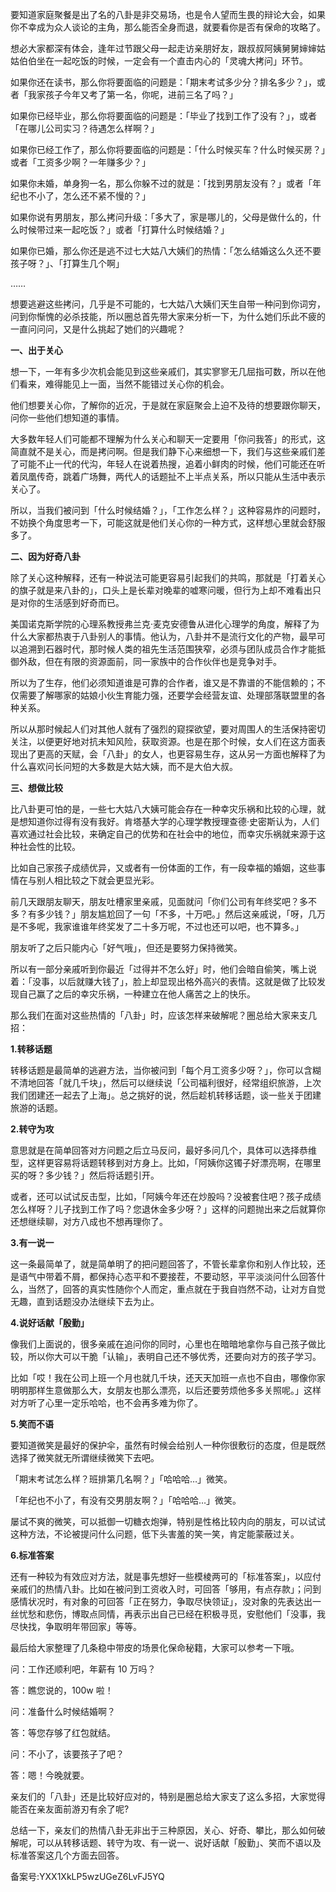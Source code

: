 要知道家庭聚餐是出了名的八卦是非交易场，也是令人望而生畏的辩论大会，如果你不幸成为众人谈论的主角，那么能否全身而退，就要看你是否有保命的攻略了。

想必大家都深有体会，逢年过节跟父母一起走访亲朋好友，跟叔叔阿姨舅舅婶婶姑姑伯伯坐在一起吃饭的时候，一定会有一个直击内心的「灵魂大拷问」环节。

如果你还在读书，那么你将要面临的问题是：「期末考试多少分？排名多少？」，或者「我家孩子今年又考了第一名，你呢，进前三名了吗？」

如果你已经毕业，那么你将要面临的问题是：「毕业了找到工作了没有？」，或者「在哪儿公司实习？待遇怎么样啊？」

如果你已经工作了，那么你将要面临的问题是：「什么时候买车？什么时候买房？」或者「工资多少啊？一年赚多少？」

如果你未婚，单身狗一名，那么你躲不过的就是：「找到男朋友没有？」或者「年纪也不小了，怎么还不紧不慢的？」

如果你说有男朋友，那么拷问升级：「多大了，家是哪儿的，父母是做什么的，什么时候带过来一起吃饭？」或者「打算什么时候结婚？」

如果你已婚，那么你还是逃不过七大姑八大姨们的热情：「怎么结婚这么久还不要孩子呀？」、「打算生几个啊」

……

想要逃避这些拷问，几乎是不可能的，七大姑八大姨们天生自带一种问到你词穷，问到你惭愧的必杀技能，所以圈总首先带大家来分析一下，为什么她们乐此不疲的一直问问问，又是什么挑起了她们的兴趣呢？

**一、出于关心**

想一下，一年有多少次机会能见到这些亲戚们，其实寥寥无几屈指可数，所以在他们看来，难得能见上一面，当然不能错过关心你的机会。

他们想要关心你，了解你的近况，于是就在家庭聚会上迫不及待的想要跟你聊天，问你一些他们想知道的事情。

大多数年轻人们可能都不理解为什么关心和聊天一定要用「你问我答」的形式，这简直就不是关心，而是拷问啊。但是我们静下心来细想一下，我们与这些亲戚们差了可能不止一代的代沟，年轻人在说着热搜，追着小鲜肉的时候，他们可能还在听着凤凰传奇，跳着广场舞，两代人的话题扯不上半点关系，所以只能从生活中表示关心了。

所以，当我们被问到「什么时候结婚？」，「工作怎么样？」这种容易炸的问题时，不妨换个角度思考一下，可能这就是他们关心你的一种方式，这样想心里就会舒服多了。

**二、因为好奇八卦**

除了关心这种解释，还有一种说法可能更容易引起我们的共鸣，那就是「打着关心的旗子就是来八卦的」，口头上是长辈对晚辈的嘘寒问暖，但行为上却不难看出只是对你的生活感到好奇而已。

美国诺克斯学院的心理系教授弗兰克·麦克安德鲁从进化心理学的角度，解释了为什么大家都热衷于八卦别人的事情。他认为，八卦并不是流行文化的产物，最早可以追溯到石器时代，那时候人类的祖先生活范围狭窄，必须与团队成员合作才能抵御外敌，但在有限的资源面前，同一家族中的合作伙伴也是竞争对手。

所以为了生存，他们必须知道谁是可靠的合作者，谁又是不靠谱的不能信赖的；不仅需要了解哪家的姑娘小伙生育能力强，还要学会经营友谊、处理部落联盟里的各种关系。

所以从那时候起人们对其他人就有了强烈的窥探欲望，要对周围人的生活保持密切关注，以便更好地对抗未知风险，获取资源。也是在那个时候，女人们在这方面表现出了更高的天赋，会「八卦」的女人，也更容易生存，这从另一方面也解释了为什么喜欢问长问短的大多数是大姑大姨，而不是大伯大叔。

**三、想做比较**

比八卦更可怕的是，一些七大姑八大姨可能会存在一种幸灾乐祸和比较的心理，就是想知道你过得有没有我好。肯塔基大学的心理学教授理查德·史密斯认为，人们喜欢通过社会比较，来确定自己的优势和在社会中的地位，而幸灾乐祸就来源于这种社会性的比较。

比如自己家孩子成绩优异，又或者有一份体面的工作，有一段幸福的婚姻，这些事情在与别人相比较之下就会更显光彩。

前几天跟朋友聊天，朋友吐槽家里亲戚，见面就问「你们公司有年终奖吧？多不多？有多少钱？」朋友尴尬回了一句「不多，十万吧。」然后这亲戚说，「呀，几万是不多呢，我家谁谁年终奖发了二十多万呢，不过也还可以吧，也不算多。」

朋友听了之后只能内心「好气哦」，但还是要努力保持微笑。

所以有一部分亲戚听到你最近「过得并不怎么好」时，他们会暗自偷笑，嘴上说着：「没事，以后就赚大钱了」，脸上却显现出格外高兴的表情。这就是做了比较发现自己赢了之后的幸灾乐祸，一种建立在他人痛苦之上的快乐。

那么我们在面对这些热情的「八卦」时，应该怎样来破解呢？圈总给大家来支几招：

**1.转移话题**

转移话题是最简单的逃避方法，当你被问到「每个月工资多少呀？」，你可以含糊不清地回答「就几千块」，然后可以继续说「公司福利很好，经常组织旅游，上次我们团建还一起去了上海」。总之挑好的说，然后趁机转移话题，谈一些关于团建旅游的话题。

**2.转守为攻**

意思就是在简单回答对方问题之后立马反问，最好多问几个，具体可以选择恭维型，这样更容易将话题转移到对方身上。比如，「阿姨你这镯子好漂亮啊，在哪里买的呀？多少钱？」然后将话题引开。

或者，还可以试试反击型，比如，「阿姨今年还在炒股吗？没被套住吧？孩子成绩怎么样呀？儿子找到工作了吗？您退休金多少呀？」这样的问题抛出来之后就算你还想继续聊，对方八成也不想再理你了。

**3.有一说一**

这一条最简单了，就是简单明了的把问题回答了，不管长辈拿你和别人作比较，还是语气中带着不屑，都保持心态平和不要接茬，不要动怒，平平淡淡问什么回答什么，当然了，回答的真实性随你个人而定，重点就在于我自岿然不动，让对方自觉无趣，直到话题没办法继续下去为止。

**4.说好话献「殷勤」**

像我们上面说的，很多亲戚在追问你的同时，心里也在暗暗地拿你与自己孩子做比较，所以你大可以干脆「认输」，表明自己还不够优秀，还要向对方的孩子学习。

比如「哎！我在公司上班一个月也就几千块，还天天加班一点也不自由，哪像你家明明那样生意做那么大，女朋友也那么漂亮，以后还要劳烦他多多关照呢。」这样对方听了心里一定乐哈哈，也不会再多难为你了。

**5.笑而不语**

要知道微笑是最好的保护伞，虽然有时候会给别人一种你很敷衍的态度，但是既然选择了微笑就无所谓继续微笑下去吧。

「期末考试怎么样？班排第几名啊？」「哈哈哈…」微笑。

「年纪也不小了，有没有交男朋友啊？」「哈哈哈…」微笑。

屡试不爽的微笑，可以抵御一切糖衣炮弹，特别是性格比较内向的朋友，可以试试这种方法，不论被提问什么问题，低下头害羞的笑一笑，肯定能蒙蔽过关。

**6.标准答案**

还有一种较为有效应对方法，就是事先想好一些模棱两可的「标准答案」，以应付亲戚们的热情八卦。比如在被问到工资收入时，可回答「够用，有点存款」；问到感情状况时，有对象的可回答「正在努力，争取尽快领证」，没对象的先表达出一丝忧愁和悲伤，博取点同情，再表示出自己已经在积极寻觅，安慰他们「没事，我尽快找，争取明年带回家」等等。

最后给大家整理了几条稳中带皮的场景化保命秘籍，大家可以参考一下哦。

问：工作还顺利吧，年薪有 10 万吗？

答：瞧您说的，100w 啦！

问：准备什么时候结婚啊？

答：等您存够了红包就结。

问：不小了，该要孩子了吧？

答：嗯！今晚就要。

亲友们的「八卦」还是比较好应对的，特别是圈总给大家支了这么多招，大家觉得能否在亲友面前游刃有余了呢\?

总结一下，亲友们的热情八卦无非出于三种原因，关心、好奇、攀比，那么如何破解呢，可以从转移话题、转守为攻、有一说一、说好话献「殷勤」、笑而不语以及标准答案这几个方面去回答。

备案号:YXX1XkLP5wzUGeZ6LvFJ5YQ